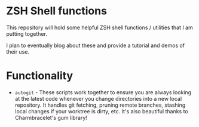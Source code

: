 # ZSH Shell functions

This repository will hold some helpful ZSH shell functions / utilities that I am putting together. 

I plan to eventually blog about these and provide a tutorial and demos of their use.

# Functionality 

* `autogit` - These scripts work together to ensure you are always looking at the latest code whenever you change directories into a new local repository. It handles git fetching, pruning remote branches, stashing local changes if your worktree is dirty, etc. It's also beautiful thanks to Charmbracelet's gum library!

